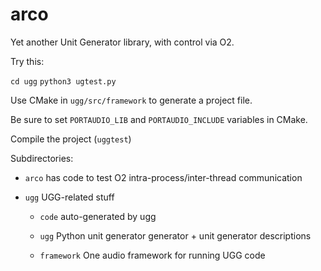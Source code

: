 # arco
Yet another Unit Generator library, with control via O2.

Try this:

`cd ugg`
`python3 ugtest.py`

Use CMake in `ugg/src/framework` to generate a project file.

Be sure to set `PORTAUDIO_LIB` and `PORTAUDIO_INCLUDE` variables in CMake.

Compile the project (`uggtest`)

Subdirectories:

- `arco` has code to test O2 intra-process/inter-thread communication

- `ugg` UGG-related stuff

    - `code` auto-generated by ugg

    - `ugg` Python unit generator generator + unit generator
                descriptions

    - `framework` One audio framework for running UGG code

